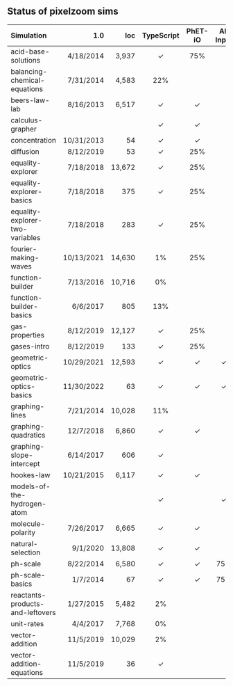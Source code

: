 ## Status of pixelzoom sims 

| Simulation                       |        1.0 |    loc | TypeScript | PhET-iO  | Alt Input  | UI Sound  | Dynamic Locale | Preferences | Color Profile |
|:---------------------------------|-----------:|-------:|:----------:|:--------:|:-----------:|:---------:|:--------------:|:---:|:---:|
| acid-base-solutions              |  4/18/2014 |  3,937 |          ✓ |   75%    |             |           |       ✓        | | |
| balancing-chemical-equations     |  7/31/2014 |  4,583 |        22% |          |             |           |       ✓        | | |
| beers-law-lab                    |  8/16/2013 |  6,517 |          ✓ |    ✓     |             |           |       ✓        | ✓ | |
| calculus-grapher                 |            |        |          ✓ |    ✓     |             |           |       ✓        | ✓ | ✓ |
| concentration                    | 10/31/2013 |     54 |          ✓ |    ✓     |             |           |       ✓        | ✓ | |
| diffusion                        |  8/12/2019 |     53 |          ✓ |   25%    |             |           |       ✓        | ✓ | ✓ |
| equality-explorer                |  7/18/2018 | 13,672 |          ✓ |   25%    |             |           |       ✓        | ✓ | |
| equality-explorer-basics         |  7/18/2018 |    375 |          ✓ |   25%    |             |           |       ✓        | ✓ | |
| equality-explorer-two-variables  |  7/18/2018 |    283 |          ✓ |   25%    |             |           |       ✓        | ✓ | |
| fourier-making-waves             | 10/13/2021 | 14,630 |         1% |   25%    |             |           |      80%       | | ✓ |
| function-builder                 |  7/13/2016 | 10,716 |         0% |          |             |           |      80%       | | |
| function-builder-basics          |   6/6/2017 |    805 |        13% |          |             |           |       ✓        | | |
| gas-properties                   |  8/12/2019 | 12,127 |          ✓ |   25%    |             |           |       ✓        | ✓ | ✓ |
| gases-intro                      |  8/12/2019 |    133 |          ✓ |   25%    |             |           |       ✓        | ✓ | ✓ |
| geometric-optics                 | 10/29/2021 | 12,593 |          ✓ |    ✓     |      ✓      |     ✓     |       ✓        | ✓ | ✓ |
| geometric-optics-basics          | 11/30/2022 |     63 |          ✓ |    ✓     |      ✓      |     ✓     |       ✓        | ✓ | ✓ |
| graphing-lines                   |  7/21/2014 | 10,028 |        11% |          |             |           |                | | |
| graphing-quadratics              |  12/7/2018 |  6,860 |          ✓ |    ✓     |             |           |                | | |
| graphing-slope-intercept         |  6/14/2017 |    606 |          ✓ |          |             |           |       ✓        | | |
| hookes-law                       | 10/21/2015 |  6,117 |          ✓ |    ✓     |             |           |      25%       | | |
| models-of-the-hydrogen-atom      |            |        |          ✓ |          |      ✓      |     ✓     |       ✓        | ✓ | ✓ |
| molecule-polarity                |  7/26/2017 |  6,665 |          ✓ |    ✓     |             |           |       ✓        | ✓ | |
| natural-selection                |   9/1/2020 | 13,808 |          ✓ |    ✓     |             |           |       ✓        | | |
| ph-scale                         |  8/22/2014 |  6,580 |          ✓ |    ✓     |     75%     | disabled  |       ✓        | ✓ | |
| ph-scale-basics                  |   1/7/2014 |     67 |          ✓ |    ✓     |     75%     | disabled  |       ✓        | ✓ | |
| reactants-products-and-leftovers |  1/27/2015 |  5,482 |         2% |          |             |           |       ✓        | | |
| unit-rates                       |   4/4/2017 |  7,768 |         0% |          |             |           |       5%       | | |
| vector-addition                  |  11/5/2019 | 10,029 |         2% |          |             |           |                | | |
| vector-addition-equations        |  11/5/2019 |     36 |          ✓ |          |             |           |       ✓        | | |
